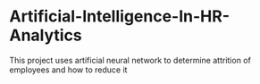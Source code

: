 # Artificial-Intelligence-In-HR-Analytics
This project uses artificial neural network to determine attrition of employees and how to reduce it
